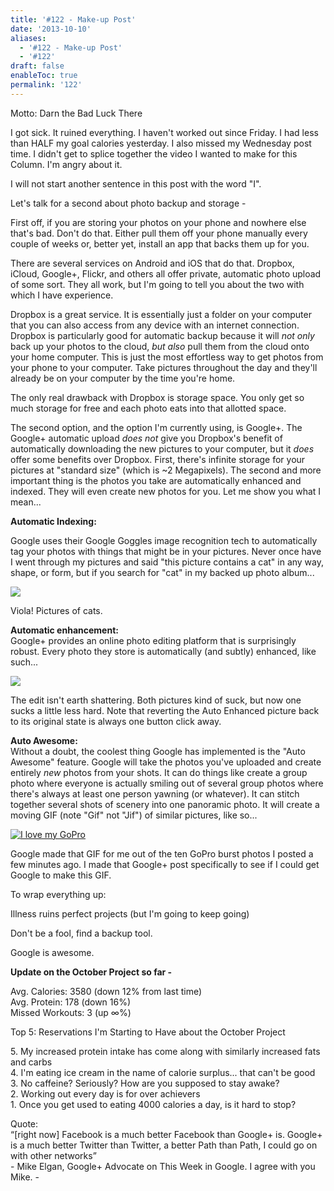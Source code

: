```yaml
---
title: '#122 - Make-up Post'
date: '2013-10-10'
aliases:
  - '#122 - Make-up Post'
  - '#122'
draft: false
enableToc: true
permalink: '122'
---
```


Motto: Darn the Bad Luck There

  
I got sick. It ruined everything. I haven't worked out since Friday. I had less than HALF my goal calories yesterday. I also missed my Wednesday post time. I didn't get to splice together the video I wanted to make for this Column. I'm angry about it.

  
I will not start another sentence in this post with the word "I".

  
Let's talk for a second about photo backup and storage -

  
First off, if you are storing your photos on your phone and nowhere else that's bad. Don't do that. Either pull them off your phone manually every couple of weeks or, better yet, install an app that backs them up for you.

  
There are several services on Android and iOS that do that. Dropbox, iCloud, Google+, Flickr, and others all offer private, automatic photo upload of some sort. They all work, but I'm going to tell you about the two with which I have experience.  

  
Dropbox is a great service. It is essentially just a folder on your computer that you can also access from any device with an internet connection. Dropbox is particularly good for automatic backup because it will _not only_ back up your photos to the cloud, _but also_ pull them from the cloud onto your home computer. This is just the most effortless way to get photos from your phone to your computer. Take pictures throughout the day and they'll already be on your computer by the time you're home.   
  
The only real drawback with Dropbox is storage space. You only get so much storage for free and each photo eats into that allotted space.   

  
The second option, and the option I'm currently using, is Google+. The Google+ automatic upload _does not_ give you Dropbox's benefit of automatically downloading the new pictures to your computer, but it _does_ offer some benefits over Dropbox. First, there's infinite storage for your pictures at "standard size" (which is \~2 Megapixels). The second and more important thing is the photos you take are automatically enhanced and indexed. They will even create new photos for you. Let me show you what I mean...

  
**Automatic Indexing:**

Google uses their Google Goggles image recognition tech to automatically tag your photos with things that might be in your pictures. Never once have I went through my pictures and said "this picture contains a cat" in any way, shape, or form, but if you search for "cat" in my backed up photo album...

  
[![](assets/122-1.png)](http://1.bp.blogspot.com/-dftFgj1GMpk/Uld2lupEYAI/AAAAAAABA%5Fg/2yJ68b9-6ko/s1600/Column+122+-+Google+Index.png)

  
Viola! Pictures of cats.  
  
**Automatic enhancement:**  
Google+ provides an online photo editing platform that is surprisingly robust. Every photo they store is automatically (and subtly) enhanced, like such...  
  
[![](assets/122-2.gif)](http://3.bp.blogspot.com/-j7pg4ZHkURg/Uld8OY1APPI/AAAAAAABBAw/bw%5Frt-JyVOw/s1600/Column-122---Auto-Enhance.gif)

  
The edit isn't earth shattering. Both pictures kind of suck, but now one sucks a little less hard. Note that reverting the Auto Enhanced picture back to its original state is always one button click away.  
  
**Auto Awesome:**  
Without a doubt, the coolest thing Google has implemented is the "Auto Awesome" feature. Google will take the photos you've uploaded and create entirely _new_ photos from your shots. It can do things like create a group photo where everyone is actually smiling out of several group photos where there's always at least one person yawning (or whatever). It can stitch together several shots of scenery into one panoramic photo. It will create a moving GIF (note "Gif" not "Jif") of similar pictures, like so...  
  
[![](http://2.bp.blogspot.com/-J6_XVcRM790/Uld2-Qf20QI/AAAAAAABA_w/EjujJTwEOz0/s640/G0011036-MOTION.gif "I love my GoPro")](http://2.bp.blogspot.com/-J6%5FXVcRM790/Uld2-Qf20QI/AAAAAAABA%5Fw/EjujJTwEOz0/s1600/G0011036-MOTION.gif)

  
Google made that GIF for me out of the ten GoPro burst photos I posted a few minutes ago. I made that Google+ post specifically to see if I could get Google to make this GIF.  
  
To wrap everything up:  
  
Illness ruins perfect projects (but I'm going to keep going)  
  
Don't be a fool, find a backup tool.  
  
Google is awesome.  
  
**Update on the October Project so far -**  
  
Avg. Calories: 3580 (down 12% from last time)  
Avg. Protein: 178 (down 16%)  
Missed Workouts: 3 (up ∞%)  

Top 5: Reservations I'm Starting to Have about the October Project

5\. My increased protein intake has come along with similarly increased fats and carbs  
4\. I'm eating ice cream in the name of calorie surplus... that can't be good  
3\. No caffeine? Seriously? How are you supposed to stay awake?  
2\. Working out every day is for over achievers  
1\. Once you get used to eating 4000 calories a day, is it hard to stop?  
  
Quote:   
“\[right now\] Facebook is a much better Facebook than Google+ is. Google+ is a much better Twitter than Twitter, a better Path than Path, I could go on with other networks”  
\- Mike Elgan, Google+ Advocate on This Week in Google. I agree with you Mike. -
